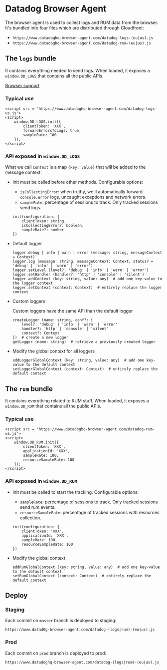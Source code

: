 # Datadog Browser Agent

The browser agent is used to collect logs and RUM data from the browser.
It's bundled into four files which are distributed through Cloudfront:

- `https://www.datadoghq-browser-agent.com/datadog-logs-(eu|us).js`
- `https://www.datadoghq-browser-agent.com/datadog-rum-(eu|us).js`

## The `logs` bundle

It contains everything needed to send logs. When loaded, it exposes a `window.DD_LOGS` that
contains all the public APIs.

[Browser support](./BROWSER_SUPPORT.md#logger)

### Typical use

```
<script src = 'https://www.datadoghq-browser-agent.com/datadog-logs-us.js'>
<script>
    window.DD_LOGS.init({
        clientToken: 'XXX',
        forwardErrorsToLogs: true,
        sampleRate: 100
    });
</script>
```

### API exposed in `window.DD_LOGS`

What we call `Context` is a map `{key: value}` that will be added to the message context.

- Init must be called before other methods. Configurable options:

  - `isCollectingError`: when truthy, we'll automatically forward `console.error` logs, uncaught exceptions and network errors.
  - `sampleRate`: percentage of sessions to track. Only tracked sessions send logs.

  ```
  init(configuration: {
      clientToken: string,
      isCollectingError?: boolean,
      sampleRate?: number
  })
  ```

- Default logger

  ```
  logger.debug | info | warn | error (message: string, messageContext = Context)`
  logger.log (message: string, messageContext: Context, status? = 'debug' | 'info' | 'warn' | 'error')
  logger.setLevel (level?: 'debug' | 'info' | 'warn' | 'error')
  logger.setHandler (handler?: 'http' | 'console' | 'silent')
  logger.addContext (key: string, value: any)  # add one key-value to the logger context
  logger.setContext (context: Context)  # entirely replace the logger context
  ```

- Custom loggers

  Custom loggers have the same API than the default logger

  ```
  createLogger (name: string, conf?: {
      level?: 'debug' | 'info' | 'warn' | 'error'
      handler?: 'http' | 'console' | 'silent'
      context?: Context
  })  # create a new logger
  getLogger (name: string)  # retrieve a previously created logger
  ```

- Modify the global context for all loggers
  ```
  addLoggerGlobalContext (key: string, value: any)  # add one key-value to the default context
  setLoggerGlobalContext (context: Context)  # entirely replace the default context
  ```

## The `rum` bundle

It contains everything related to RUM stuff. When loaded, it exposes a `window.DD_RUM` that
contains all the public APIs.

### Typical use

```
<script src = 'https://www.datadoghq-browser-agent.com/datadog-rum-us.js'>
<script>
    window.DD_RUM.init({
        clientToken: 'XXX',
        applicationId: 'XXX',
        sampleRate: 100,
        resourceSampleRate: 100
    });
</script>
```

### API exposed in `window.DD_RUM`

- Init must be called to start the tracking. Configurable options:

  - `sampleRate`: percentage of sessions to track. Only tracked sessions send rum events.
  - `resourceSampleRate`: percentage of tracked sessions with resources collection.

  ```
  init(configuration: {
      clientToken: 'XXX',
      applicationId: 'XXX',
      sampleRate: 100,
      resourceSampleRate: 100
  })
  ```

- Modify the global context
  ```
  addRumGlobalContext (key: string, value: any)  # add one key-value to the default context
  setRumGlobalContext (context: Context)  # entirely replace the default context
  ```

## Deploy

### Staging

Each commit on `master` branch is deployed to staging:

`https://www.datad0g-browser-agent.com/datadog-(logs|rum)-(eu|us).js`

### Prod

Each commit on `prod` branch is deployed to prod:

`https://www.datadoghq-browser-agent.com/datadog-(logs|rum)-(eu|us).js`

